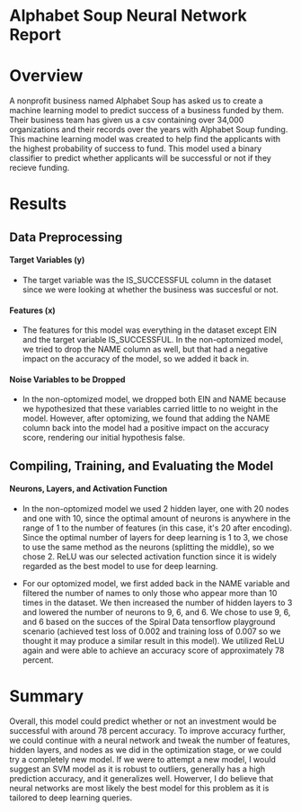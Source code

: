 # Alphabet Soup Neural Network Report

# Overview

A nonprofit business named Alphabet Soup has asked us to create a machine learning model to predict success of a business funded by them. 
Their business team has given us a csv containing over 34,000 organizations and their records over the years with Alphabet Soup funding. 
This machine learning model was created to help find the applicants with the highest probability of success to fund. 
This model used a binary classifier to predict whether applicants will be successful or not if they recieve funding.

# Results

## Data Preprocessing 

#### Target Variables (y)

- The target variable was the IS_SUCCESSFUL column in the dataset since we were looking at whether the business was succesful or not.

#### Features (x)
    
- The features for this model was everything in the dataset except EIN and the target variable IS_SUCCESSFUL. In the non-optomized model, 
    we tried to drop the NAME column as well, but that had a negative impact on the accuracy of the model, so we added it back in.

#### Noise Variables to be Dropped

- In the non-optomized model, we dropped both EIN and NAME because we hypothesized that these variables carried little to no weight in the model. However, after optomizing, we found that adding the NAME column back into the model had a positive impact on the accuracy score, rendering our
initial hypothesis false.

## Compiling, Training, and Evaluating the Model

#### Neurons, Layers, and Activation Function

- In the non-optomized model we used 2 hidden layer, one with 20 nodes and one with 10, since the optimal amount of neurons is anywhere in the range of 1 to the number of features (in this case, it's 20 after encoding). Since the optimal number of layers for deep learning is 1 to 3, we chose to use the same method as the neurons (splitting the middle), so we chose 2. ReLU was our selected activation function since it is widely regarded as the best model to use for deep learning. 

- For our optomized model, we first added back in the NAME variable and filtered the number of names to only those who appear more than 10 times in the
dataset. We then increased the number of hidden layers to 3 and lowered the number of neurons to 9, 6, and 6. We chose to use 9, 6, and 6 based on the succes of the Spiral Data tensorflow playground scenario (achieved test loss of 0.002 and training loss of 0.007 so we thought it may produce a similar
result in this model). We utilized ReLU again and were able to achieve an accuracy score of approximately 78 percent.

# Summary

Overall, this model could predict whether or not an investment would be successful with around 78 percent accuracy. To improve accuracy further,
we could continue with a neural network and tweak the number of features, hidden layers, and nodes as we did in the optimization stage, or we could 
try a completely new model. If we were to attempt a new model, I would suggest an SVM model as it is robust to outliers, generally has a high prediction accuracy, and it generalizes well. Howerver, I do believe that neural networks are most likely the best model for this problem as it is tailored to deep learning queries.





